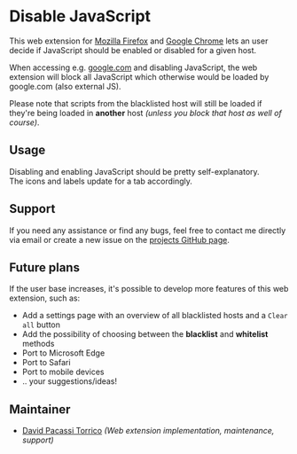 # Disable JavaScript
This web extension for [Mozilla Firefox](https://addons.mozilla.org/en-US/firefox/addon/disable-javascript/) and [Google Chrome](https://chrome.google.com/webstore/detail/disable-javascript/jfpdlihdedhlmhlbgooailmfhahieoem)
lets an user decide if JavaScript should be enabled or disabled for a given host.  

When accessing e.g. [google.com](https://www.google.com/) and disabling JavaScript, the web extension will block all JavaScript
which otherwise would be loaded by google.com (also external JS).  

Please note that scripts from the blacklisted host will still be loaded if they're being loaded in **another**
host _(unless you block that host as well of course)_.

## Usage
Disabling and enabling JavaScript should be pretty self-explanatory.  
The icons and labels update for a tab accordingly.

## Support
If you need any assistance or find any bugs, feel free to contact me directly via email or create a
new issue on the [projects GitHub page](https://github.com/dpacassi/disable-javascript).

## Future plans
If the user base increases, it's possible to develop more features of this web extension, such as:
- Add a settings page with an overview of all blacklisted hosts and a `Clear all` button
- Add the possibility of choosing between the **blacklist** and **whitelist** methods
- Port to Microsoft Edge
- Port to Safari
- Port to mobile devices
- .. your suggestions/ideas!

## Maintainer
- [David Pacassi Torrico](https://pacassi.ch/) _(Web extension implementation, maintenance, support)_

